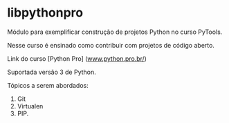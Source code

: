 # libpythonpro
Módulo para exemplificar construção de projetos Python no curso PyTools.

Nesse curso é ensinado como contribuir com projetos de código aberto.

Link do curso [Python Pro] (www.python.pro.br/)

Suportada versão 3 de Python.

Tópicos a serem abordados:
1. Git
2. Virtualen
3. PIP.
‎
 
